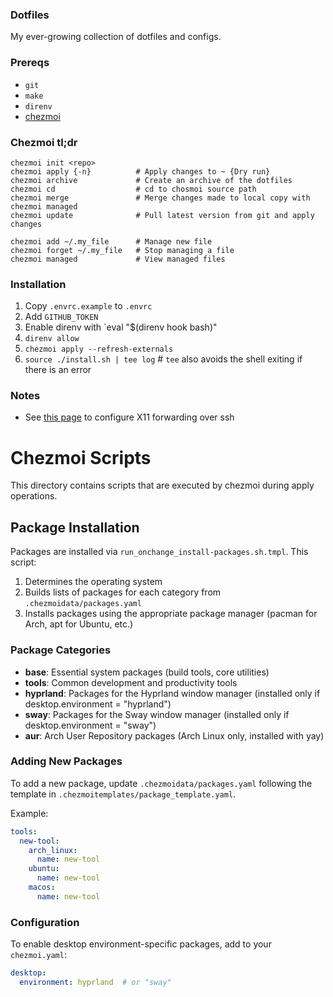 ### Dotfiles

My ever-growing collection of dotfiles and configs.

### Prereqs
* `git`
* `make`
* `direnv`
* [chezmoi](https://github.com/twpayne/chezmoi)

### Chezmoi tl;dr
```
chezmoi init <repo>
chezmoi apply {-n}          # Apply changes to ~ {Dry run}
chezmoi archive             # Create an archive of the dotfiles
chezmoi cd                  # cd to chosmoi source path
chezmoi merge               # Merge changes made to local copy with chezmoi managed
chezmoi update              # Pull latest version from git and apply changes

chezmoi add ~/.my_file      # Manage new file
chezmoi forget ~/.my_file   # Stop managing a file
chezmoi managed             # View managed files
```

### Installation

1. Copy `.envrc.example` to `.envrc`
1. Add `GITHUB_TOKEN`
1. Enable direnv with `eval "$(direnv hook bash)"
1. `direnv allow`
1. `chezmoi apply --refresh-externals`
1. `source ./install.sh | tee log` # `tee` also avoids the shell exiting if there is an error

### Notes
- See [this page](https://www.cyberciti.biz/faq/linux-unix-macos-fix-error-cant-open-display-null-with-ssh-xclip-command-in-headless/) to configure X11 forwarding over ssh

# Chezmoi Scripts

This directory contains scripts that are executed by chezmoi during apply operations.

## Package Installation

Packages are installed via `run_onchange_install-packages.sh.tmpl`. This script:

1. Determines the operating system
2. Builds lists of packages for each category from `.chezmoidata/packages.yaml`
3. Installs packages using the appropriate package manager (pacman for Arch, apt for Ubuntu, etc.)

### Package Categories

- **base**: Essential system packages (build tools, core utilities)
- **tools**: Common development and productivity tools
- **hyprland**: Packages for the Hyprland window manager (installed only if desktop.environment = "hyprland")
- **sway**: Packages for the Sway window manager (installed only if desktop.environment = "sway")
- **aur**: Arch User Repository packages (Arch Linux only, installed with yay)

### Adding New Packages

To add a new package, update `.chezmoidata/packages.yaml` following the template in `.chezmoitemplates/package_template.yaml`.

Example:
```yaml
tools:
  new-tool:
    arch_linux:
      name: new-tool
    ubuntu:
      name: new-tool
    macos:
      name: new-tool
```

### Configuration

To enable desktop environment-specific packages, add to your `chezmoi.yaml`:

```yaml
desktop:
  environment: hyprland  # or "sway"
``` 